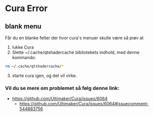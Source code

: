# Cura Error
## blank menu
Får du en blanke felter der hvor cura's menuer skulle være så prøv at   
1. lukke Cura
2. Slette  ~/.cache/qtshadercache bibliotekets indhold, med denne kommando:
```bash
rm ~/.cache/qtshadercache/*
```
3. starte cura igen, og det vil virke.
### Vil du se mere om problemet så følg denne link: 
* https://github.com/Ultimaker/Cura/issues/6064  
  * https://github.com/Ultimaker/Cura/issues/6064#issuecomment-544883756